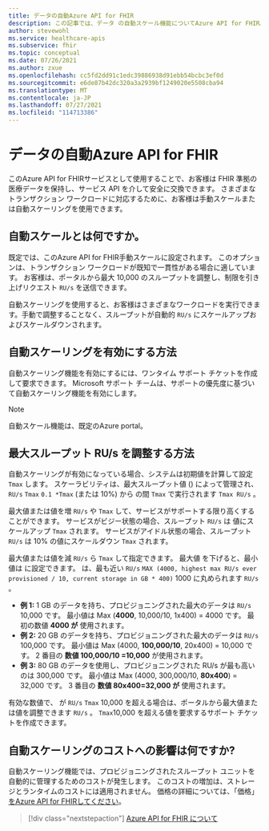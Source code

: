 ```yaml
---
title: データの自動Azure API for FHIR
description: この記事では、データ の自動スケール機能についてAzure API for FHIR。
author: stevewohl
ms.service: healthcare-apis
ms.subservice: fhir
ms.topic: conceptual
ms.date: 07/26/2021
ms.author: zxue
ms.openlocfilehash: cc5fd2dd91c1edc39886938d91ebb54bcbc3ef0d
ms.sourcegitcommit: e6de87b42dc320a3a2939bf1249020e5508cba94
ms.translationtype: MT
ms.contentlocale: ja-JP
ms.lasthandoff: 07/27/2021
ms.locfileid: "114713386"
---
```

# <a name="autoscale-for-azure-api-for-fhir"></a>データの自動Azure API for FHIR 

このAzure API for FHIRサービスとして使用することで、お客様は FHIR 準拠の医療データを保持し、サービス API を介して安全に交換できます。 さまざまなトランザクション ワークロードに対応するために、お客様は手動スケールまたは自動スケーリングを使用できます。

## <a name="what-is-autoscale"></a>自動スケールとは何ですか。

既定では、このAzure API for FHIR手動スケールに設定されます。 このオプションは、トランザクション ワークロードが既知で一貫性がある場合に適しています。 お客様は、ポータルから最大 10,000 のスループットを調整し、制限を引き上げリクエスト `RU/s` を送信できます。 

自動スケーリングを使用すると、お客様はさまざまなワークロードを実行できます。手動で調整することなく、スループットが自動的 `RU/s` にスケールアップおよびスケールダウンされます。

## <a name="how-to-enable-autoscale"></a>自動スケーリングを有効にする方法

自動スケーリング機能を有効にするには、ワンタイム サポート チケットを作成して要求できます。 Microsoft サポート チームは、サポートの優先度に基づいて自動スケーリング機能を有効にします。

> [!NOTE]
> 自動スケール機能は、既定のAzure portal。

## <a name="how-to-adjust-the-maximum-throughput-rus"></a>最大スループット RU/s を調整する方法

自動スケーリングが有効になっている場合、システムは初期値を計算して設定 `Tmax` します。 スケーラビリティは、最大スループット値 () によって管理され、 `RU/s` `Tmax` `0.1 *Tmax` (または 10%) から の間 `Tmax` で実行されます `Tmax RU/s` 。 

最大値または値を増 `RU/s` や `Tmax` して、サービスがサポートする限り高くすることができます。 サービスがビジー状態の場合、スループット `RU/s` は 値にスケールアップ `Tmax` されます。 サービスがアイドル状態の場合、スループット `RU/s` は 10% の値にスケールダウン `Tmax` されます。
 
最大値または値を減 `RU/s` ら `Tmax` して指定できます。 最大値 を下げると、最小値は に設定できます。 は、最も近い `RU/s` `MAX (4000, highest max RU/s ever provisioned / 10, current storage in GB * 400)` 1000 に丸められます `RU/s` 。

* **例 1:** 1 GB のデータを持ち、プロビジョニングされた最大のデータは `RU/s` 10,000 です。 最小値は Max (**4000**, 10,000/10, 1x400) = 4000 です。 最初の数値 **4000 が** 使用されます。
* **例 2:** 20 GB のデータを持ち、プロビジョニングされた最大のデータは `RU/s` 100,000 です。 最小値は Max (4000, **100,000/10**, 20x400) = 10,000 です。 2 番目の **数値 100,000/10 =10,000** が使用されます。
* **例 3:** 80 GB のデータを使用し、プロビジョニングされた RU/s が最も高いのは 300,000 です。 最小値は Max (4000, 300,000/10, **80x400**) = 32,000 です。 3 番目の **数値 80x400=32,000 が** 使用されます。

有効な数値で、 が `RU/s` `Tmax` 10,000 を超える場合は、ポータルから最大値または値を調整できます `RU/s` 。 `Tmax`10,000 を超える値を要求するサポート チケットを作成できます。

## <a name="what-is-the-cost-impact-of-autoscale"></a>自動スケーリングのコストへの影響は何ですか?

自動スケーリング機能では、プロビジョニングされたスループット ユニットを自動的に管理するためのコストが発生します。 このコストの増加は、ストレージとランタイムのコストには適用されません。 価格の詳細については、「価格」 [をAzure API for FHIRしてください](https://azure.microsoft.com/pricing/details/azure-api-for-fhir/)。

>[!div class="nextstepaction"]
>[Azure API for FHIR について](overview.md)
